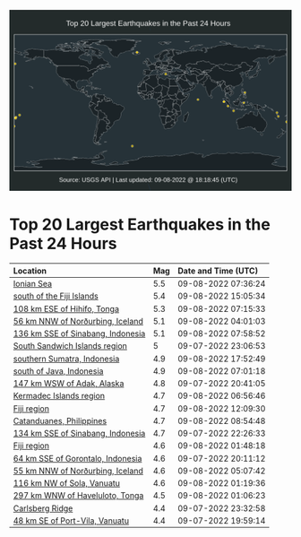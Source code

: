 ![Map](./map.png)

# Top 20 Largest Earthquakes in the Past 24 Hours

| Location | Mag | Date and Time (UTC) |
|:---|:---|:---|
| [Ionian Sea](https://earthquake.usgs.gov/earthquakes/eventpage/us6000ii2v) | 5.5 | 09-08-2022 07:36:24 |
| [south of the Fiji Islands](https://earthquake.usgs.gov/earthquakes/eventpage/us6000ii6j) | 5.4 | 09-08-2022 15:05:34 |
| [108 km ESE of Hihifo, Tonga](https://earthquake.usgs.gov/earthquakes/eventpage/us6000ii2q) | 5.3 | 09-08-2022 07:15:33 |
| [56 km NNW of Norðurþing, Iceland](https://earthquake.usgs.gov/earthquakes/eventpage/us6000ii1h) | 5.1 | 09-08-2022 04:01:03 |
| [136 km SSE of Sinabang, Indonesia](https://earthquake.usgs.gov/earthquakes/eventpage/us6000ii32) | 5.1 | 09-08-2022 07:58:52 |
| [South Sandwich Islands region](https://earthquake.usgs.gov/earthquakes/eventpage/us6000ihzz) | 5 | 09-07-2022 23:06:53 |
| [southern Sumatra, Indonesia](https://earthquake.usgs.gov/earthquakes/eventpage/us6000ii8h) | 4.9 | 09-08-2022 17:52:49 |
| [south of Java, Indonesia](https://earthquake.usgs.gov/earthquakes/eventpage/us6000ii2m) | 4.9 | 09-08-2022 07:01:18 |
| [147 km WSW of Adak, Alaska](https://earthquake.usgs.gov/earthquakes/eventpage/us6000ihz6) | 4.8 | 09-07-2022 20:41:05 |
| [Kermadec Islands region](https://earthquake.usgs.gov/earthquakes/eventpage/us6000ii2j) | 4.7 | 09-08-2022 06:56:46 |
| [Fiji region](https://earthquake.usgs.gov/earthquakes/eventpage/us6000ii4h) | 4.7 | 09-08-2022 12:09:30 |
| [Catanduanes, Philippines](https://earthquake.usgs.gov/earthquakes/eventpage/us6000ii3e) | 4.7 | 09-08-2022 08:54:48 |
| [134 km SSE of Sinabang, Indonesia](https://earthquake.usgs.gov/earthquakes/eventpage/us6000ihzq) | 4.7 | 09-07-2022 22:26:33 |
| [Fiji region](https://earthquake.usgs.gov/earthquakes/eventpage/us6000ii11) | 4.6 | 09-08-2022 01:48:18 |
| [64 km SSE of Gorontalo, Indonesia](https://earthquake.usgs.gov/earthquakes/eventpage/us6000ihz2) | 4.6 | 09-07-2022 20:11:12 |
| [55 km NNW of Norðurþing, Iceland](https://earthquake.usgs.gov/earthquakes/eventpage/us6000ii1w) | 4.6 | 09-08-2022 05:07:42 |
| [116 km NW of Sola, Vanuatu](https://earthquake.usgs.gov/earthquakes/eventpage/us6000ii0y) | 4.6 | 09-08-2022 01:19:36 |
| [297 km WNW of Haveluloto, Tonga](https://earthquake.usgs.gov/earthquakes/eventpage/us6000ii0w) | 4.5 | 09-08-2022 01:06:23 |
| [Carlsberg Ridge](https://earthquake.usgs.gov/earthquakes/eventpage/us6000ii08) | 4.4 | 09-07-2022 23:32:58 |
| [48 km SE of Port-Vila, Vanuatu](https://earthquake.usgs.gov/earthquakes/eventpage/us6000ihyy) | 4.4 | 09-07-2022 19:59:14 |
